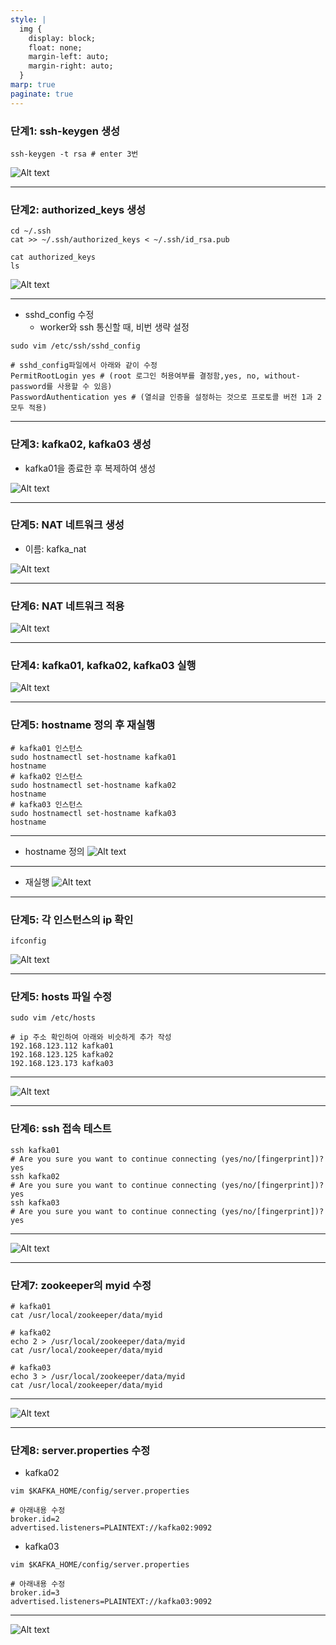 ```yaml
---
style: |
  img {
    display: block;
    float: none;
    margin-left: auto;
    margin-right: auto;
  }
marp: true
paginate: true
---
```

### 단계1: ssh-keygen 생성 
```shell
ssh-keygen -t rsa # enter 3번 
```
![Alt text](./img/image-13.png)

---
### 단계2: authorized_keys 생성
```shell
cd ~/.ssh
cat >> ~/.ssh/authorized_keys < ~/.ssh/id_rsa.pub

cat authorized_keys
ls
```
![Alt text](./img/image-14.png)

---
- sshd_config 수정 
  - worker와 ssh 통신할 때, 비번 생략 설정 
```shell
sudo vim /etc/ssh/sshd_config

# sshd_config파일에서 아래와 같이 수정 
PermitRootLogin yes # (root 로그인 허용여부를 결정함,yes, no, without-password를 사용할 수 있음) 
PasswordAuthentication yes # (열쇠글 인증을 설정하는 것으로 프로토콜 버전 1과 2 모두 적용) 
```

---
### 단계3: kafka02, kafka03 생성
- kafka01을 종료한 후 복제하여 생성 

![Alt text](./img/image-15.png)

---
### 단계5: NAT 네트워크 생성 
- 이름: kafka_nat

![Alt text](./img/image-17.png)

---
### 단계6: NAT 네트워크 적용 
![Alt text](./img/image-18.png)

---
### 단계4: kafka01, kafka02, kafka03 실행 
![Alt text](./img/image-16.png)

---
### 단계5: hostname 정의 후 재실행
```shell
# kafka01 인스턴스
sudo hostnamectl set-hostname kafka01
hostname
# kafka02 인스턴스
sudo hostnamectl set-hostname kafka02
hostname
# kafka03 인스턴스
sudo hostnamectl set-hostname kafka03
hostname
```
---
- hostname 정의
![Alt text](./img/image-19.png)

---
- 재실행
![Alt text](./img/image-20.png)

---
### 단계5: 각 인스턴스의 ip 확인 
```shell
ifconfig
```
![Alt text](./img/image-21.png)

---
### 단계5: hosts 파일 수정 
```shell
sudo vim /etc/hosts

# ip 주소 확인하여 아래와 비슷하게 추가 작성
192.168.123.112 kafka01
192.168.123.125 kafka02
192.168.123.173 kafka03
```
---
![Alt text](./img/image-22.png)

---
### 단계6: ssh 접속 테스트 
```shell
ssh kafka01
# Are you sure you want to continue connecting (yes/no/[fingerprint])? yes
ssh kafka02
# Are you sure you want to continue connecting (yes/no/[fingerprint])? yes
ssh kafka03
# Are you sure you want to continue connecting (yes/no/[fingerprint])? yes
```
---
![Alt text](./img/image-23.png)

---
### 단계7: zookeeper의 myid 수정 
```shell
# kafka01
cat /usr/local/zookeeper/data/myid

# kafka02
echo 2 > /usr/local/zookeeper/data/myid
cat /usr/local/zookeeper/data/myid

# kafka03
echo 3 > /usr/local/zookeeper/data/myid
cat /usr/local/zookeeper/data/myid
```
---
![Alt text](./img/image-24.png)

---
### 단계8: server.properties 수정
- kafka02
```shell
vim $KAFKA_HOME/config/server.properties

# 아래내용 수정 
broker.id=2  
advertised.listeners=PLAINTEXT://kafka02:9092
```
- kafka03
```shell
vim $KAFKA_HOME/config/server.properties 

# 아래내용 수정 
broker.id=3  
advertised.listeners=PLAINTEXT://kafka03:9092
```
---
![Alt text](./img/image-25.png)



